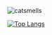 <!--
**catsmells/catsmells** is a ✨ _special_ ✨ repository because its `README.md` (this file) appears on your GitHub profile.

Here are some ideas to get you started:

- 🔭 I’m currently working on ...
- 🌱 I’m currently learning ...
- 👯 I’m looking to collaborate on ...
- 🤔 I’m looking for help with ...
- 💬 Ask me about ...
- 📫 How to reach me: ...
- 😄 Pronouns: ...
- ⚡ Fun fact: ...
-->
![catsmells](https://github-readme-stats.vercel.app/api?username=catsmells&show_icons=true&theme=gruvbox)

[![Top Langs](https://github-readme-stats.vercel.app/api/top-langs/?username=catsmells&theme=gruvbox&exclude_repo=3d-print-libs&langs_count=6)](https://github.com/anuraghazra/github-readme-stats)
